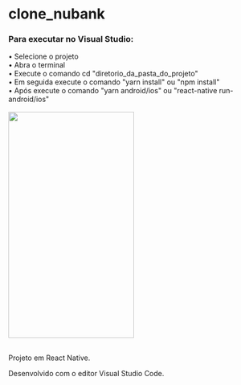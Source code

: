 # clone_nubank

<h3>Para executar no Visual Studio:</h3>
• Selecione o projeto<br>
• Abra o terminal<br>
• Execute o comando cd "diretorio_da_pasta_do_projeto"<br>
• Em seguida execute o comando "yarn install" ou "npm install"<br>
• Após execute o comando "yarn android/ios" ou "react-native run-android/ios"<br>

<br>

<img src="scr/assets/clone_nubank.gif" height="450" width="250">

<br>Projeto em React Native.<br>

Desenvolvido com o editor Visual Studio Code.
